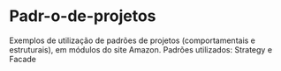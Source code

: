 # Padr-o-de-projetos

Exemplos de utilização de padrões de projetos (comportamentais e estruturais), em módulos do site Amazon. Padrões utilizados: Strategy e Facade
